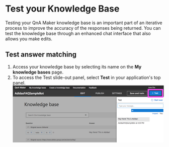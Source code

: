 # Test your Knowledge Base
Testing your QnA Maker knowledge base is an important part of an iterative process to improve the accuracy of the responses being returned. You can test the knowledge base through an enhanced chat interface that also allows you make edits.

## Test answer matching
1. Access your knowledge base by selecting its name on the **My knowledge bases** page.
2. To access the Test slide-out panel, select **Test** in your application's top panel.
![test1](https://github.com/jCho23/BotWorkshop/blob/master/Resouces/Images/test1.png)
